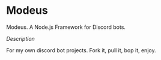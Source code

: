 # Modeus

Modeus. A Node.js Framework for Discord bots.

*Description*

For my own discord bot projects. Fork it, pull it, bop it, enjoy.
